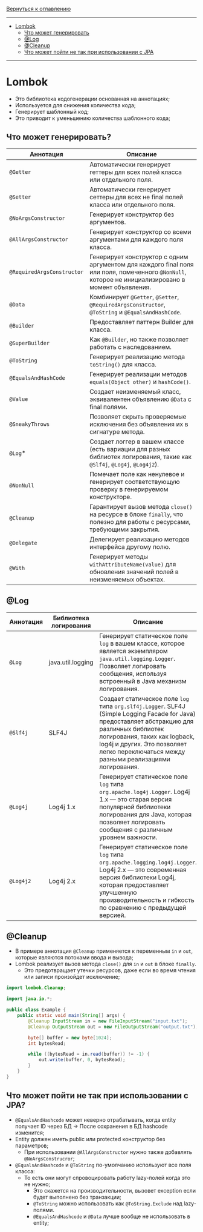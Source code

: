 [Вернуться к оглавлению](https://github.com/engine-it-in/different-level-task/blob/main/README.md)
***
- [Lombok](#lombok)
  - [Что может генерировать](#что-может-генерировать)
  - [@Log](#log)
  - [@Cleanup](#cleanup)
  - [Что может пойти не так при использовании с JPA](#что-может-пойти-не-так-при-использовании-с-jpa)
***

# Lombok

* Это библиотека кодогенерации основанная на аннотациях;
* Используется для снижения количества кода; 
* Генерирует шаблонный код;
* Это приводит к уменьшению количества шаблонного кода;

## Что может генерировать?

| Аннотация                  | Описание                                                                                                                                            |
|----------------------------|-----------------------------------------------------------------------------------------------------------------------------------------------------|
| `@Getter`                  | Автоматически генерирует геттеры для всех полей класса или отдельного поля.                                                                         |
| `@Setter`                  | Автоматически генерирует сеттеры для всех не final полей класса или отдельного поля.                                                                |
| `@NoArgsConstructor`       | Генерирует конструктор без аргументов.                                                                                                              |
| `@AllArgsConstructor`      | Генерирует конструктор со всеми аргументами для каждого поля класса.                                                                                |
| `@RequiredArgsConstructor` | Генерирует конструктор с одним аргументом для каждого final поля или поля, помеченного `@NonNull`, которое не инициализировано в момент объявления. |
| `@Data`                    | Комбинирует `@Getter`, `@Setter`, `@RequiredArgsConstructor`, `@ToString` и `@EqualsAndHashCode`.                                                   |
| `@Builder`                 | Предоставляет паттерн Builder для класса.                                                                                                           |
| `@SuperBuilder`            | Как `@Builder`, но также позволяет работать с наследованием.                                                                                        |
| `@ToString`                | Генерирует реализацию метода `toString()` для класса.                                                                                               |
| `@EqualsAndHashCode`       | Генерирует реализации методов `equals(Object other)` и `hashCode()`.                                                                                |
| `@Value`                   | Создает неизменяемый класс, эквивалентен объявлению `@Data` с final полями.                                                                         |
| `@SneakyThrows`            | Позволяет скрыть проверяемые исключения без объявления их в сигнатуре метода.                                                                       |
| `@Log`*                    | Создает логгер в вашем классе (есть вариации для разных библиотек логирования, такие как `@Slf4j`, `@Log4j`, `@Log4j2`).                            |
| `@NonNull`                 | Помечает поле как ненулевое и генерирует соответствующую проверку в генерируемом конструкторе.                                                      |
| `@Cleanup`                 | Гарантирует вызов метода `close()` на ресурсе в блоке `finally`, что полезно для работы с ресурсами, требующими закрытия.                           |
| `@Delegate`                | Делегирует реализацию методов интерфейса другому полю.                                                                                              |
| `@With`                    | Генерирует методы `withAttributeName(value)` для обновления значений полей в неизменяемых объектах.                                                 |

## @Log

| Аннотация | Библиотека логирования | Описание                                                                                                                                                                                                                                                                  |
|-----------|------------------------|---------------------------------------------------------------------------------------------------------------------------------------------------------------------------------------------------------------------------------------------------------------------------|
| `@Log`    | java.util.logging      | Генерирует статическое поле `log` в вашем классе, которое является экземпляром `java.util.logging.Logger`. Позволяет логировать сообщения, используя встроенный в Java механизм логирования.                                                                              |
| `@Slf4j`  | SLF4J                  | Создает статическое поле `log` типа `org.slf4j.Logger`. SLF4J (Simple Logging Facade for Java) предоставляет абстракцию для различных библиотек логирования, таких как logback, log4j и других. Это позволяет легко переключаться между разными реализациями логирования. |
| `@Log4j`  | Log4j 1.x              | Генерирует статическое поле `log` типа `org.apache.log4j.Logger`. Log4j 1.x — это старая версия популярной библиотеки логирования для Java, которая позволяет логировать сообщения с различным уровнем важности.                                                          |
| `@Log4j2` | Log4j 2.x              | Генерирует статическое поле `log` типа `org.apache.logging.log4j.Logger`. Log4j 2.x — это современная версия библиотеки Log4j, которая предоставляет улучшенную производительность и гибкость по сравнению с предыдущей версией.                                          |

## @Cleanup

* В примере аннотация `@Cleanup` применяется к переменным `in` и `out`, которые являются потоками ввода и вывода;
* Lombok реализует вызов метода `close()` для `in` и `out` в блоке `finally`. 
  * Это предотвращает утечки ресурсов, даже если во время чтения или записи произойдет исключение;

```java
import lombok.Cleanup;

import java.io.*;

public class Example {
    public static void main(String[] args) {
        @Cleanup InputStream in = new FileInputStream("input.txt");
        @Cleanup OutputStream out = new FileOutputStream("output.txt");

        byte[] buffer = new byte[1024];
        int bytesRead;

        while ((bytesRead = in.read(buffer)) != -1) {
            out.write(buffer, 0, bytesRead);
        }
    }
}
```

## Что может пойти не так при использовании с JPA?

* `@EqualsAndHashcode` может неверно отрабатывать, когда entity получает ID через БД -> 
После сохранения в БД hashcode изменится;
* Entity должен иметь public или protected конструктор без параметров; 
  * При использовании `@AllArgsConstructor` нужно также добавлять `@NoArgsConstrucror`;
* `@EqualsAndHashcode` и `@ToString` по-умолчанию используют все поля класса: 
  * То есть они могут спровоцировать работу lazy-полей когда это не нужно; 
    * Это скажется на производительности, вызовет exception если будет выполнено без транзакции; 
    * `@ToString` можно использовать как `@ToString.Exclude` над lazy-полями. 
    * `@EqualsAndHashcode` и `@Data` лучше вообще не использовать в entity;